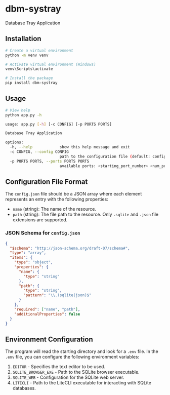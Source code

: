 # dbm-systray

Database Tray Application

## Installation

```sh
# Create a virtual environment
python -m venv venv

# Activate virtual environment (Windows)
venv\Scripts\activate

# Install the package
pip install dbm-systray
```

## Usage

```sh
# View help
python app.py -h

usage: app.py [-h] [-c CONFIG] [-p PORTS PORTS]

Database Tray Application

options:
  -h, --help            show this help message and exit
  -c CONFIG, --config CONFIG
                        path to the configuration file (default: configs/config.json)
  -p PORTS PORTS, --ports PORTS PORTS
                        available ports: <starting_port_number> <num_ports>
```

## Configuration File Format

The `config.json` file should be a JSON array where each element represents an entry with the following properties:

- `name` (string): The name of the resource.
- `path` (string): The file path to the resource. Only `.sqlite` and `.json` file extensions are supported.

### JSON Schema for `config.json`

```json
{
  "$schema": "http://json-schema.org/draft-07/schema#",
  "type": "array",
  "items": {
    "type": "object",
    "properties": {
      "name": {
        "type": "string"
      },
      "path": {
        "type": "string",
        "pattern": "\\.(sqlite|json)$"
      }
    },
    "required": ["name", "path"],
    "additionalProperties": false
  }
}
```

## Environment Configuration

The program will read the starting directory and look for a `.env` file. In the `.env` file, you can configure the following environment variables:

1. `EDITOR` - Specifies the text editor to be used.
2. `SQLITE_BROWSER_EXE` - Path to the SQLite browser executable.
3. `SQLITE_WEB` - Configuration for the SQLite web server.
4. `LITECLI` - Path to the LiteCLI executable for interacting with SQLite databases.

